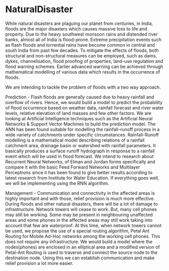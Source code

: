 # NaturalDisaster
While natural disasters are plaguing our planet from centuries, in India, floods are the major disasters which causes massive loss to life and property. Due to the heavy southwest monsoon rains and distended river banks, almost all of India is flood-prone. Extreme precipitation events such as flash floods and torrential rains have become common in central and south India from past few decades. To mitigate the effects of floods, both structural and non-structural measures can be employed, such as dams, dykes, channelisation, flood proofing of properties, land-use regulation and flood warning schemes. Earlier advanced warning can be achieved through mathematical modelling of various data which results in the occurrence of floods.

We are intending to tackle the problem of floods with a two way approach. 

Prediction - Flash floods are generally caused due to heavy rainfall and overflow of rivers. Hence, we would build a model to predict the probability of flood occurrence based on weather data, rainfall forecast and river water levels, relative elevation of land masses and few other factors. We are looking at Artificial Intelligence techniques such as the Artificial Neural Networks & Support Vector Machines to build the prediction model. The ANN has been found suitable for modelling the rainfall-runoff process in a wide variety of catchments under specific circumstances. 
Rainfall-Runoff modelling is a mathematical model describing relations of a rainfall catchment area, drainage basin or watershed with rainfall parameters. It basically produces a surface runoff hydrograph in response to a rainfall event which will be used in flood forecast.
We intend to research about Recurrent Neural Networks, of Elman and Jordan forms specifically and compare it with the basic Feed Forward Networks and Multilayer Perceptrons since it has been found to give better results according to latest research from Institute for Water Education. If everything goes well, we will be implementing using the RNN algorithm.


Management - Communication and connectivity in the affected areas is highly important and with those, relief provision is much more effective. During floods and other natural disasters, there will be a lot of damage to infrastructure. Network towers will cease to work. But, many cell phones may still be working. Some may be present in neighbouring unaffected areas and some phones in the affected areas may still work taking into account that few are waterproof. 
At this time, when network towers cannot be used, we propose the use of a special routing algorithm, Petal Ant Routing for Mobile Ad-Hoc networks among the working cell phones. This does not require any infrastructure. We would build a model where the nodes(phones) are enclosed in an elliptical area and a modified version of Petal-Ant Routing is used to traverse and connect the source node to the destination node. Using this we can establish communication and make relief provision a lot more easier.
